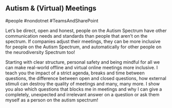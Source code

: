 ## Autism & (Virtual) Meetings ##
#people #nondotnet #TeamsAndSharePoint

Let’s be direct, open and honest, people on the Autism Spectrum have other communication needs and standards than people that aren’t on the spectrum. If companies adjust their meetings, they can be more inclusive for people on the Autism Spectrum, and automatically for other people on the neurodiversity Spectrum too!

Starting with clear structure, personal safety and being mindful for all we can make real-world offline and virtual online meetings more inclusive. I teach you the impact of a strict agenda, breaks and time between questions, the difference between open and closed questions, how external stimuli can destroy the quality of meetings and many, many more.
I show you also which questions that blocks me in meetings and why I can give a completely, unexpected and irrelevant answer on a question or ask them myself as a person on the autism spectrum!
